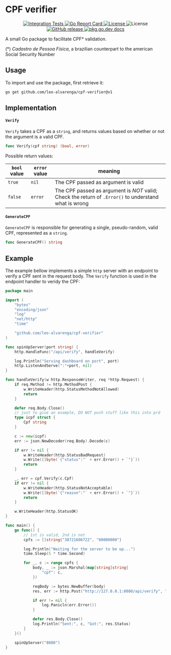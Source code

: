 # CPF verifier

<p align="center">
	<a href="https://github.com/leo-alvarenga/cpf-verifier/actions/workflows/integrate.yml">
		<img src="https://github.com/leo-alvarenga/cpf-verifier/actions/workflows/integrate.yml/badge.svg" alt="Integration Tests">
	</a>
	<a href="https://goreportcard.com/report/github.com/leo-alvarenga/cpf-verifier">
		<img src="https://goreportcard.com/badge/github.com/leo-alvarenga/cpf-verifier" alt="Go Report Card">
	</a>
	<a href="https://github.com/leo-alvarenga/cpf-verifier/blob/main/LICENSE.txt">
		<img src="https://img.shields.io/github/license/leo-alvarenga/cpf-verifier" alt="License">
	</a>	
	<img src="https://img.shields.io/github/go-mod/go-version/leo-alvarenga/cpf-verifier" alt="License">
	<a href="https://gitHub.com/leo-alvarenga/cpf-verifier/releases/">
		<img src="https://img.shields.io/github/v/tag/leo-alvarenga/cpf-verifier?sort=semver" alt="GitHub release">
	</a>	
	<a href="https://pkg.go.dev/github.com/leo-alvarenga/cpf-verifier">
		<img src="https://img.shields.io/badge/dev-reference-007d9c?logo=go&logoColor=white&style=flat" alt="pkg.go.dev docs">
	</a>
</p>

A small Go package to facilitate CPF* validation.

(*) _Cadastro de Pessoa Física_, a brazilian counterpart to the american Social Security Number

## Usage
To import and use the package, first retrieve it:
```bash
go get github.com/leo-alvarenga/cpf-verifier@v1
```

## Implementation


#### `Verify`
`Verify` takes a CPF as a `string`, and returns values based on whether or not the argument is a valid CPF.

```go
func Verify(cpf string) (bool, error)
```

Possible return values:

|`bool` value |`error` value |    meaning   |
|-------------|--------------|--------------|
|   `true`    |    `nil`     | The CPF passed as argument is valid |
|   `false`   |   `error`    | The CPF passed as argument is *NOT* valid; Check the return of `.Error()` to understand what is wrong |


#### `GenerateCPF`
`GenerateCPF` is responsible for generating a single, pseudo-random, valid CPF, represented as a `string`.

```go
func GenerateCPF() string
```

## Example

The example bellow implements a simple `http` server with an endpoint to verify a CPF sent in the request body. The `Verify` function is used in the endpoint handler to veridy the CPF:

```go
package main

import (
	"bytes"
	"encoding/json"
	"log"
	"net/http"
	"time"

	"github.com/leo-alvarenga/cpf-verifier"
)

func spinUpServer(port string) {
	http.HandleFunc("/api/verify", handleVerify)

	log.Println("Serving dashboard on port", port)
	http.ListenAndServe(":"+port, nil)
}

func handleVerify(w http.ResponseWriter, req *http.Request) {
	if req.Method != http.MethodPost {
		w.WriteHeader(http.StatusMethodNotAllowed)
		return
	}

	defer req.Body.Close()
	// just to give an example, DO NOT push stuff like this into prd
	type icpf struct {
		Cpf string
	}

	c := new(icpf)
	err := json.NewDecoder(req.Body).Decode(c)

	if err != nil {
		w.WriteHeader(http.StatusBadRequest)
		w.Write([]byte(`{"status":"` + err.Error() + `"}`))
		return
	}

	_, err = cpf.Verify(c.Cpf)
	if err != nil {
		w.WriteHeader(http.StatusNotAcceptable)
		w.Write([]byte(`{"reason":"` + err.Error() + `"}`))
		return
	}

	w.WriteHeader(http.StatusOK)
}

func main() {
	go func() {
		// 1st is valid, 2nd is not
		cpfs := []string{"38721606722", "00000000"}

		log.Println("Waiting for the server to be up...")
		time.Sleep(5 * time.Second)

		for _, c := range cpfs {
			body, _ := json.Marshal(map[string]string{
				"cpf": c,
			})

			reqBody := bytes.NewBuffer(body)
			res, err := http.Post("http://127.0.0.1:8080/api/verify", "application/json", reqBody)

			if err != nil {
				log.Panicln(err.Error())
			}

			defer res.Body.Close()
			log.Println("Sent:", c, "Got:", res.Status)
		}
	}()

	spinUpServer("8080")
}

```
